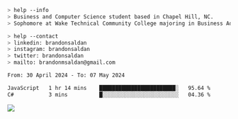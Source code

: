 ````bash
> help --info
> Business and Computer Science student based in Chapel Hill, NC.
> Sophomore at Wake Technical Community College majoring in Business Administration.
````

````bash
> help --contact
> linkedin: brandonsaldan
> instagram: brandonsaldan
> twitter: brandonsaldan
> mailto: brandonmsaldan@gmail.com
````

<!--START_SECTION:waka-->

```txt
From: 30 April 2024 - To: 07 May 2024

JavaScript   1 hr 14 mins    ████████████████████████░   95.64 %
C#           3 mins          █░░░░░░░░░░░░░░░░░░░░░░░░   04.36 %
```

<!--END_SECTION:waka-->

![](https://komarev.com/ghpvc/?username=brandonsaldan&color=6A8AFF)
